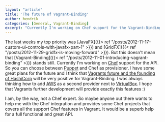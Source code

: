 ```yaml
---
layout: "article"
title: 'The future of Vagrant-Binding'
author: hendrik
categories: [General, Vagrant-Binding]
excerpt: "Currently I'm working on Chef support for the Vagrant-Binding. So you can choose between Puppet and Chef as provisioner."
---
```

The last weeks my top priority was [JavaFX]({{< ref "/posts/2012-11-17-custom-ui-controls-with-javafx-part-1" >}}) and [GridFX]({{< ref "/posts/2012-11-29-gridfx-is-moving-forward" >}}). But this doesn't mean that [Vagrant-Binding]({{< ref "/posts/2012-11-01-introducing-vagrant-binding" >}}) stands still. Currently I'm working on [Chef](http://www.opscode.com/chef/) support for the API. So you can choose between [Puppet](http://puppetlabs.com) and Chef as provisioner. I have some great plans for the future and I think that [Vagrants future and the founding of HashiCorp](http://www.hashicorp.com/blog/announcing-hashicorp.html) will be very positive for Vagrant-Binding. I was always thinking how to add [AWS](http://aws.amazon.com) as a second provider next to [VirtualBox](https://www.virtualbox.org). I hope that Vagrants further development will provide exactly this features :)

I am, by the way, not a Chef expert. So maybe anyone out there wants to help me with the Chef integration and provides some Chef projects that covers all the support Chef features in Vagrant. It would be a superb help for a full functional and great API.
